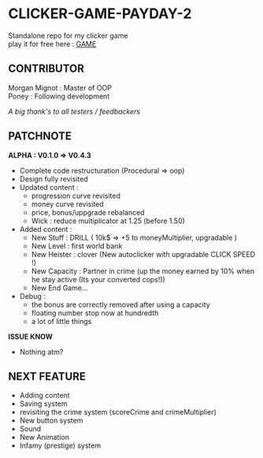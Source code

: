 # CLICKER-GAME-PAYDAY-2
Standalone repo for my clicker game  
play it for free here : [GAME](https://leersmathieu.com/payday2clicker)

## CONTRIBUTOR

Morgan Mignot : Master of OOP  
Poney : Following development

*A big thank's to all testers / feedbackers*

## PATCHNOTE

**ALPHA : V0.1.0 => V0.4.3**

- Complete code restructuration (Procedural => oop)
- Design fully revisited
- Updated content :
    - progression curve revisited
    - money curve revisited
    - price, bonus/uppgrade rebalanced
    - Wick : reduce multiplicator at 1.25 (before 1.50)
- Added content :
    - New Stuff : DRILL ( 10k$ => +5 to moneyMultiplier, upgradable )
    - New Level : first world bank
    - New Heister : clover (New autoclicker with upgradable CLICK SPEED !)
    - New Capacity : Partner in crime (up the money earned by 10% when he stay active (Its your converted cops!))
    - New End Game...
- Debug : 
    - the bonus are correctly removed after using a capacity
    - floating number stop now at hundredth
    - a lot of little things

**ISSUE KNOW**
- Nothing atm?

## NEXT FEATURE

- Adding content
- Saving system
- revisiting the crime system (scoreCrime and crimeMultiplier)
- New button system
- Sound
- New Animation
- Infamy (prestige) system

